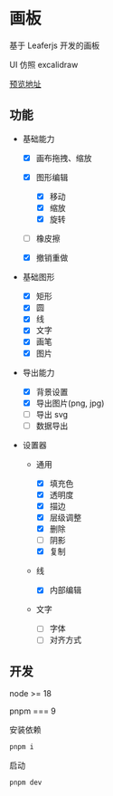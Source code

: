 # 画板

基于 Leaferjs 开发的画板

UI 仿照 excalidraw

[预览地址](https://luminous.xjq.icu)

## 功能

- 基础能力

  - [x] 画布拖拽、缩放
  - [x] 图形编辑

    - [x] 移动
    - [x] 缩放
    - [x] 旋转

  - [ ] 橡皮擦
  - [x] 撤销重做

- 基础图形

  - [x] 矩形
  - [x] 圆
  - [x] 线
  - [x] 文字
  - [x] 画笔
  - [x] 图片

- 导出能力

  - [x] 背景设置
  - [x] 导出图片(png, jpg)
  - [ ] 导出 svg
  - [ ] 数据导出

- 设置器

  - 通用

    - [x] 填充色
    - [x] 透明度
    - [x] 描边
    - [x] 层级调整
    - [x] 删除
    - [ ] 阴影
    - [x] 复制

  - 线

    - [x] 内部编辑

  - 文字

    - [ ] 字体
    - [ ] 对齐方式

## 开发

node >= 18

pnpm === 9

安装依赖

```sh
pnpm i
```

启动

```sh
pnpm dev
```
